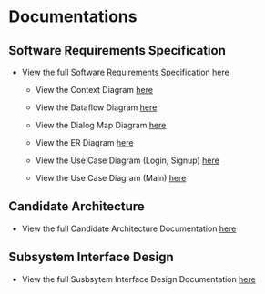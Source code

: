 # Documentations

## Software Requirements Specification
* View the full Software Requirements Specification [here](https://github.com/gnohgnij/CZ3003-Group1/blob/main/Documentations/Lab%201/Software%20Requirements%20Specification.pdf)

  * View the Context Diagram [here](https://github.com/gnohgnij/CZ3003-Group1/blob/main/Documentations/Lab%201/Context%20Diagram.jpg)

  * View the Dataflow Diagram [here](https://github.com/gnohgnij/CZ3003-Group1/blob/main/Documentations/Lab%201/Dataflow%20Diagram.jpg)

  * View the Dialog Map Diagram [here](https://github.com/gnohgnij/CZ3003-Group1/blob/main/Documentations/Lab%201/Dialog%20Map.jpg)

  * View the ER Diagram [here](https://github.com/gnohgnij/CZ3003-Group1/blob/main/Documentations/Lab%201/ER%20Diagram.png)

  * View the Use Case Diagram (Login, Signup) [here](https://github.com/gnohgnij/CZ3003-Group1/blob/main/Documentations/Lab%201/Use%20Case%20Diagram%20(Login%2C%20Signup).png)

  * View the Use Case Diagram (Main) [here](https://github.com/gnohgnij/CZ3003-Group1/blob/main/Documentations/Lab%201/Use%20Case%20Diagram%20(Main).png)
 
## Candidate Architecture
* View the full Candidate Architecture Documentation [here](https://github.com/gnohgnij/CZ3003-Group1/blob/main/Documentations/Lab%202/Candidate%20Architecture.pdf)

## Subsystem Interface Design
* View the full Susbsytem Interface Design Documentation [here](https://github.com/gnohgnij/CZ3003-Group1/blob/main/Documentations/Lab%202/Subsystems%20Architectures.pdf)

